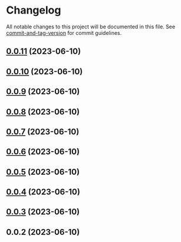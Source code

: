 # Changelog

All notable changes to this project will be documented in this file. See [commit-and-tag-version](https://github.com/absolute-version/commit-and-tag-version) for commit guidelines.

## [0.0.11](https://github.com/brakmic/kc-admin-client/compare/v0.0.10...v0.0.11) (2023-06-10)

## [0.0.10](https://github.com/brakmic/kc-admin-client/compare/v0.0.9...v0.0.10) (2023-06-10)

## [0.0.9](https://github.com/brakmic/kc-admin-client/compare/v0.0.8...v0.0.9) (2023-06-10)

## [0.0.8](https://github.com/brakmic/kc-admin-client/compare/v0.0.7...v0.0.8) (2023-06-10)

## [0.0.7](https://github.com/brakmic/kc-admin-client/compare/v0.0.6...v0.0.7) (2023-06-10)

## [0.0.6](https://github.com/brakmic/kc-admin-client/compare/v0.0.5...v0.0.6) (2023-06-10)

## [0.0.5](https://github.com/brakmic/kc-admin-client/compare/v0.0.4...v0.0.5) (2023-06-10)

## [0.0.4](https://github.com/brakmic/kc-admin-client/compare/v0.0.3...v0.0.4) (2023-06-10)

## [0.0.3](https://github.com/brakmic/kc-admin-client/compare/v0.0.2...v0.0.3) (2023-06-10)

## 0.0.2 (2023-06-10)

